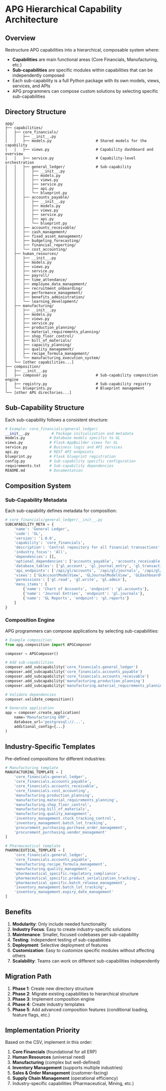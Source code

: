 # APG Hierarchical Capability Architecture

## Overview
Restructure APG capabilities into a hierarchical, composable system where:
- **Capabilities** are main functional areas (Core Financials, Manufacturing, etc.)
- **Sub-capabilities** are specific modules within capabilities that can be independently composed
- Each sub-capability is a full Python package with its own models, views, services, and APIs
- APG programmers can compose custom solutions by selecting specific sub-capabilities

## Directory Structure

```
apg/
├── capabilities/
│   ├── core_financials/
│   │   ├── __init__.py
│   │   ├── models.py                    # Shared models for the capability
│   │   ├── views.py                     # Capability dashboard and overview
│   │   ├── service.py                   # Capability-level orchestration
│   │   ├── general_ledger/              # Sub-capability
│   │   │   ├── __init__.py
│   │   │   ├── models.py
│   │   │   ├── views.py
│   │   │   ├── service.py
│   │   │   ├── api.py
│   │   │   └── blueprint.py
│   │   ├── accounts_payable/
│   │   │   ├── __init__.py
│   │   │   ├── models.py
│   │   │   ├── views.py
│   │   │   ├── service.py
│   │   │   ├── api.py
│   │   │   └── blueprint.py
│   │   ├── accounts_receivable/
│   │   ├── cash_management/
│   │   ├── fixed_asset_management/
│   │   ├── budgeting_forecasting/
│   │   ├── financial_reporting/
│   │   └── cost_accounting/
│   ├── human_resources/
│   │   ├── __init__.py
│   │   ├── models.py
│   │   ├── views.py
│   │   ├── service.py
│   │   ├── payroll/
│   │   ├── time_attendance/
│   │   ├── employee_data_management/
│   │   ├── recruitment_onboarding/
│   │   ├── performance_management/
│   │   ├── benefits_administration/
│   │   └── learning_development/
│   ├── manufacturing/
│   │   ├── __init__.py
│   │   ├── models.py
│   │   ├── views.py
│   │   ├── service.py
│   │   ├── production_planning/
│   │   ├── material_requirements_planning/
│   │   ├── shop_floor_control/
│   │   ├── bill_of_materials/
│   │   ├── capacity_planning/
│   │   ├── quality_management/
│   │   ├── recipe_formula_management/
│   │   └── manufacturing_execution_system/
│   └── [other capabilities...]
├── composition/
│   ├── __init__.py
│   ├── composer.py                      # Sub-capability composition engine
│   ├── registry.py                      # Sub-capability registry
│   └── blueprints.py                    # Blueprint management
└── [other APG directories...]
```

## Sub-Capability Structure

Each sub-capability follows a consistent structure:

```python
# Example: core_financials/general_ledger/
__init__.py          # Package initialization and metadata
models.py           # Database models specific to GL
views.py            # Flask-AppBuilder views for GL
service.py          # Business logic and API services
api.py              # REST API endpoints
blueprint.py        # Flask blueprint registration
config.py           # Sub-capability specific configuration
requirements.txt    # Sub-capability dependencies
README.md           # Documentation
```

## Composition System

### Sub-Capability Metadata
Each sub-capability defines metadata for composition:

```python
# core_financials/general_ledger/__init__.py
SUBCAPABILITY_META = {
    'name': 'General Ledger',
    'code': 'GL',
    'version': '1.0.0',
    'capability': 'core_financials',
    'description': 'Central repository for all financial transactions',
    'industry_focus': 'All',
    'dependencies': [],
    'optional_dependencies': ['accounts_payable', 'accounts_receivable'],
    'database_tables': ['gl_account', 'gl_journal_entry', 'gl_transaction'],
    'api_endpoints': ['/api/gl/accounts', '/api/gl/journals', '/api/gl/reports'],
    'views': ['GLAccountModelView', 'GLJournalModelView', 'GLDashboardView'],
    'permissions': ['gl.read', 'gl.write', 'gl.admin'],
    'menu_items': [
        {'name': 'Chart of Accounts', 'endpoint': 'gl.accounts'},
        {'name': 'Journal Entries', 'endpoint': 'gl.journals'},
        {'name': 'GL Reports', 'endpoint': 'gl.reports'}
    ]
}
```

### Composition Engine
APG programmers can compose applications by selecting sub-capabilities:

```python
# Example composition
from apg.composition import APGComposer

composer = APGComposer()

# Add sub-capabilities
composer.add_subcapability('core_financials.general_ledger')
composer.add_subcapability('core_financials.accounts_payable')
composer.add_subcapability('core_financials.accounts_receivable')
composer.add_subcapability('manufacturing.production_planning')
composer.add_subcapability('manufacturing.material_requirements_planning')

# Validate dependencies
composer.validate_composition()

# Generate application
app = composer.create_application(
    name='Manufacturing ERP',
    database_url='postgresql://...',
    additional_config={...}
)
```

## Industry-Specific Templates

Pre-defined compositions for different industries:

```python
# Manufacturing template
MANUFACTURING_TEMPLATE = [
    'core_financials.general_ledger',
    'core_financials.accounts_payable', 
    'core_financials.accounts_receivable',
    'core_financials.cost_accounting',
    'manufacturing.production_planning',
    'manufacturing.material_requirements_planning',
    'manufacturing.shop_floor_control',
    'manufacturing.bill_of_materials',
    'manufacturing.quality_management',
    'inventory_management.stock_tracking_control',
    'inventory_management.batch_lot_tracking',
    'procurement_purchasing.purchase_order_management',
    'procurement_purchasing.vendor_management'
]

# Pharmaceutical template  
PHARMACEUTICAL_TEMPLATE = [
    'core_financials.general_ledger',
    'core_financials.accounts_payable',
    'manufacturing.recipe_formula_management',
    'manufacturing.quality_management', 
    'pharmaceutical_specific.regulatory_compliance',
    'pharmaceutical_specific.product_serialization_tracking',
    'pharmaceutical_specific.batch_release_management',
    'inventory_management.batch_lot_tracking',
    'inventory_management.expiry_date_management'
]
```

## Benefits

1. **Modularity**: Only include needed functionality
2. **Industry Focus**: Easy to create industry-specific solutions
3. **Maintenance**: Smaller, focused codebases per sub-capability
4. **Testing**: Independent testing of sub-capabilities
5. **Deployment**: Selective deployment of features
6. **Customization**: Easy to customize specific modules without affecting others
7. **Scalability**: Teams can work on different sub-capabilities independently

## Migration Path

1. **Phase 1**: Create new directory structure
2. **Phase 2**: Migrate existing capabilities to hierarchical structure
3. **Phase 3**: Implement composition engine
4. **Phase 4**: Create industry templates
5. **Phase 5**: Add advanced composition features (conditional loading, feature flags, etc.)

## Implementation Priority

Based on the CSV, implement in this order:
1. **Core Financials** (foundational for all ERP)
2. **Human Resources** (universal need)
3. **Manufacturing** (complex but well-defined)
4. **Inventory Management** (supports multiple industries)
5. **Sales & Order Management** (customer-facing)
6. **Supply Chain Management** (operational efficiency)
7. Industry-specific capabilities (Pharmaceutical, Mining, etc.)
